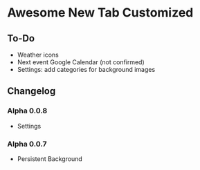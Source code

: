 # Awesome New Tab Customized

## To-Do
 - Weather icons
 - Next event Google Calendar (not confirmed)
 - Settings: add categories for background images

## Changelog
### Alpha 0.0.8
 - Settings
### Alpha 0.0.7
 - Persistent Background
